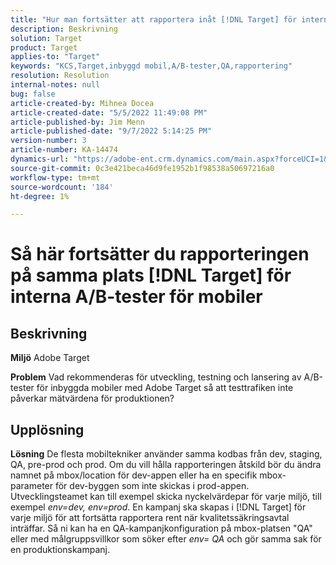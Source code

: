 ```yaml
---
title: "Hur man fortsätter att rapportera inåt [!DNL Target] för interna A/B-tester för mobiler"
description: Beskrivning
solution: Target
product: Target
applies-to: "Target"
keywords: "KCS,Target,inbyggd mobil,A/B-tester,QA,rapportering"
resolution: Resolution
internal-notes: null
bug: false
article-created-by: Mihnea Docea
article-created-date: "5/5/2022 11:49:08 PM"
article-published-by: Jim Menn
article-published-date: "9/7/2022 5:14:25 PM"
version-number: 3
article-number: KA-14474
dynamics-url: "https://adobe-ent.crm.dynamics.com/main.aspx?forceUCI=1&pagetype=entityrecord&etn=knowledgearticle&id=5a7119f3-cdcc-ec11-a7b5-6045bd00dbbc"
source-git-commit: 0c3e421beca46d9fe1952b1f98538a50697216a0
workflow-type: tm+mt
source-wordcount: '184'
ht-degree: 1%

---
```


# Så här fortsätter du rapporteringen på samma plats [!DNL Target] för interna A/B-tester för mobiler

## Beskrivning


<b>Miljö</b>
Adobe Target

<b>Problem</b>
Vad rekommenderas för utveckling, testning och lansering av A/B-tester för inbyggda mobiler med Adobe Target så att testtrafiken inte påverkar mätvärdena för produktionen?


## Upplösning


<b>Lösning</b>
De flesta mobiltekniker använder samma kodbas från dev, staging, QA, pre-prod och prod.
Om du vill hålla rapporteringen åtskild bör du ändra namnet på mbox/location för dev-appen eller ha en specifik mbox-parameter för dev-byggen som inte skickas i prod-appen.
Utvecklingsteamet kan till exempel skicka nyckelvärdepar för varje miljö, till exempel *env=dev, env=prod*.
En kampanj ska skapas i [!DNL Target] för varje miljö för att fortsätta rapportera rent när kvalitetssäkringsavtal inträffar.
Så ni kan ha en QA-kampanjkonfiguration på mbox-platsen &quot;QA&quot; eller med målgruppsvillkor som söker efter *env= QA* och gör samma sak för en produktionskampanj.
